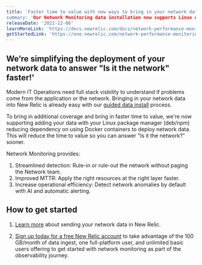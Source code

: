 ```yaml
---
title: 'Faster time to value with new ways to bring in your network data’
summary: 'Our Network Monitoring data installation now supports Linux deb/npm so you can begin detection of network issues faster'
releaseDate: '2022-12-06'
learnMoreLink: 'https://docs.newrelic.com/docs/network-performance-monitoring/setup-performance-monitoring/snmp-performance-monitoring/' 
getStartedLink: 'https://one.newrelic.com/network-performance-monitoring'
---
```


## We’re simplifying the deployment of your network data to answer "Is it the network" faster!'

Modern IT Operations need full stack visbility to understand if problems come from the application or the network. Bringing in your network data into New Relic is already easy with our [guided data install](https://docs.newrelic.com/docs/network-performance-monitoring/setup-performance-monitoring/snmp-performance-monitoring/) process. 

To bring in additional coverage and bring in faster time to value, we're now supporting adding your data with your Linux package manager (deb/npm) reducing dependency on using Docker containers to deploy network data. This will reduce the time to value so you can answer "Is it the network?" sooner. 

Network Monitoring provides:

1. Streamlined detection: Rule-in or rule-out the network without paging the Network team.
2. Improved MTTR: Apply the right resources at the right layer faster.
3. Increase operational efficiency: Detect network anomalies by default with AI and automatic alerting.


## How to get started

1. [Learn more](https://docs.newrelic.com/docs/network-performance-monitoring/setup-performance-monitoring/snmp-performance-monitoring) about sending your network data in New Relic.

2. [Sign up today for a free New Relic account](https://newrelic.com/signup) to take advantage of the 100 GB/month of data ingest, one full-platform user, and unlimited basic users offering to get started with network monitoring as part of the observability journey.






